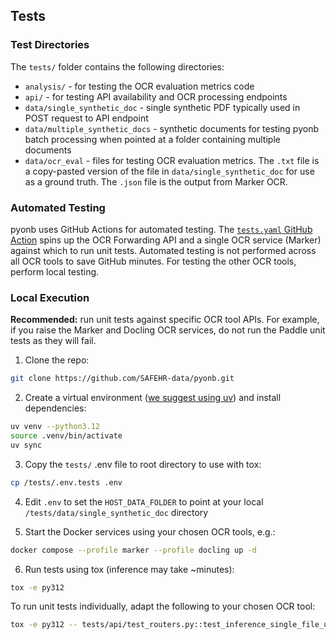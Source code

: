 ## Tests

### Test Directories

The `tests/` folder contains the following directories:
- `analysis/` - for testing the OCR evaluation metrics code
- `api/` - for testing API availability and OCR processing endpoints
- `data/single_synthetic_doc` - single synthetic PDF typically used in POST request to API endpoint
- `data/multiple_synthetic_docs` - synthetic documents for testing pyonb batch processing when pointed at a folder containing multiple documents
- `data/ocr_eval` - files for testing OCR evaluation metrics. The `.txt` file is a copy-pasted version of the file in `data/single_synthetic_doc` for use as a ground truth. The `.json` file is the output from Marker OCR.

### Automated Testing

pyonb uses GitHub Actions for automated testing. The [`tests.yaml` GitHub Action](../.github/workflows/tests.yml) spins up the OCR Forwarding API and a single OCR service (Marker) against which to run unit tests. Automated testing is not performed across all OCR tools to save GitHub minutes. For testing the other OCR tools, perform local testing.

### Local Execution

**Recommended:** run unit tests against specific OCR tool APIs. For example, if you raise the Marker and Docling OCR services, do not run the Paddle unit tests as they will fail.

1. Clone the repo:

```sh
git clone https://github.com/SAFEHR-data/pyonb.git
```

2. Create a virtual environment ([we suggest using uv](https://docs.astral.sh/uv/pip/environments/)) and install dependencies:

```sh
uv venv --python3.12
source .venv/bin/activate
uv sync
```

3. Copy the `tests/` .env file to root directory to use with tox:

```sh
cp /tests/.env.tests .env
```

4. Edit `.env` to set the `HOST_DATA_FOLDER` to point at your local `/tests/data/single_synthetic_doc` directory

5. Start the Docker services using your chosen OCR tools, e.g.:

```sh
docker compose --profile marker --profile docling up -d
```

6. Run tests using tox (inference may take ~minutes):

```sh
tox -e py312
```

To run unit tests individually, adapt the following to your chosen OCR tool:

```sh
tox -e py312 -- tests/api/test_routers.py::test_inference_single_file_upload_marker
```